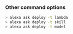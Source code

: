 ### Other command options

```bash
> alexa ask deploy -t lambda
> alexa ask deploy -t skill
> alexa ask deploy -t model
```
